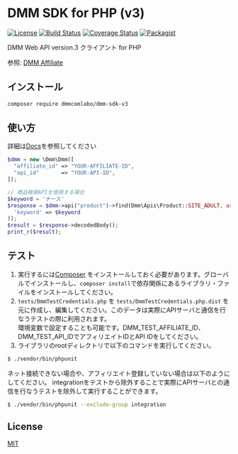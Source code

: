 # DMM SDK for PHP (v3)
[![License](http://img.shields.io/badge/license-mit-blue.svg?style=flat-square)](https://github.com/DMMcomLabo/dmm-php-sdk/blob/master/LICENSE)
[![Build Status](http://img.shields.io/travis/DMMcomLabo/dmm-php-sdk.svg?style=flat-square)](https://travis-ci.org/DMMcomLabo/dmm-php-sdk)
[![Coverage Status](https://img.shields.io/coveralls/DMMcomLabo/dmm-php-sdk.svg?style=flat-square)](https://coveralls.io/github/DMMcomLabo/dmm-php-sdk?branch=master)
[![Packagist](https://img.shields.io/packagist/v/dmmcomlabo/dmm-sdk-v3.svg?style=flat-square)](https://packagist.org/packages/dmmcomlabo/dmm-sdk-v3)

DMM Web API version.3 クライアント for PHP

参照: [DMM Affiliate](https://affiliate.dmm.com/)

## インストール

```sh
composer require dmmcomlabo/dmm-sdk-v3
```

## 使い方
詳細は[Docs](docs)を参照してください

```php
$dmm = new \Dmm\Dmm([
  "affiliate_id" => "YOUR-AFFILIATE-ID",
  "api_id"       => "YOUR-API-ID",
]);

// 商品検索APIを使用する場合
$keyword = 'ナース'
$response = $dmm->api("product")->find(Dmm\Apis\Product::SITE_ADULT, array(
  'keyword' => $keyword
));
$result = $response->decodedBody();
print_r($result);
```

## テスト

1. 実行するには[Composer](https://getcomposer.org/) をインストールしておく必要があります。グローバルでインストールし、`composer install`で依存関係にあるライブラリ・ファイルをインストールしてください。
2. `tests/DmmTestCredentials.php` を `tests/DmmTestCredentials.php.dist` を元に作成し、編集してください。このデータは実際にAPIサーバと通信を行なうテストの際に利用されます。  
環境変数で設定することも可能です。DMM_TEST_AFFILIATE_ID、DMM_TEST_API_IDでアフィリエイトIDとAPI IDをしてください。
3. ライブラリのrootディレクトリで以下のコマンドを実行してください。

```bash
$ ./vendor/bin/phpunit
```

ネット接続できない場合や、アフィリエイト登録していない場合は以下のようにしてください。
integrationをテストから除外することで実際にAPIサーバとの通信を行なうテストを除外して実行することができます。

```bash
$ ./vendor/bin/phpunit --exclude-group integration
```


## License
[MIT](LICENSE)
